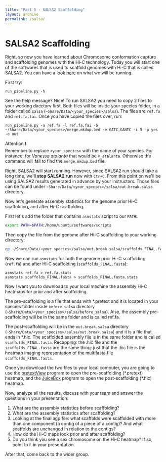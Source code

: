```yaml
---
title: "Part 5 - SALSA2 Scaffolding"
layout: archive
permalink: /salsa/
---
```



# SALSA2 Scaffolding

Right, so now you have learned about Chromosome conformation capture and scaffolding genomes with the Hi-C technology. Today you will start one of the softwares that is used to scaffold genomes with Hi-C that is called SALSA2. You can have a look [here](https://github.com/marbl/SALSA) on what we will be running. 

First try:


```console  
run_pipeline.py -h
``` 

See the help message? Nice! To run SALSA2 you need to copy 2 files to your working directory first. Both files will be inside your species folder, in a folder called `salsa` (`~Share/Data/<your_species>/salsa`). The files are `ref.fa` and `ref.fa.fai`. Once you have copied the files over, run:

```console  
run_pipeline.py -a ref.fa -l ref.fa.fai -b ~/Share/Data/<your_species>/merge.mkdup.bed -e GATC,GANTC -i 5 -p yes -o out
``` 

Attention :exclamation:  
Remember to replace `<your_species>` with the name of your species. For instance, for *Vanessa atalanta* that would be `v_atalanta`. Otherwise the command will fail to find the `merge.mkdup.bed` file.

Right, SALSA2 will start running. However, since SALSA2 run should take a long time, we'll **stop SALSA2 run** now with `Ctr+C`. From this point on we'll be using SALSA2 results generated in advance by your instructors. Those files can be found under `~Share/Data/<your_species>/salsa/out.break.salsa` directory. 


Now let's generate assembly statistics for the genome prior Hi-C scaffolding, and after Hi-C scaffolding. 

First let's add the folder that contains `asmstats` script to our `PATH`:  

```bash  
export PATH=$PATH:/home/ubuntu/softwares/scripts
```

Then copy the file from the genome after Hi-C scaffolding to your working directory:  
```bash  
cp ~/Share/Data/<your_species>/salsa/out.break.salsa/scaffolds_FINAL.fasta .
```

Now we can run `asmstats` for both the genome prior Hi-C scaffolding (`ref.fa`) and after Hi-C scaffolding (`scaffolds_FINAL.fasta`):

```console  
asmstats ref.fa > ref.fa.stats
asmstats scaffolds_FINAL.fasta > scaffolds_FINAL.fasta.stats
``` 

Now I want you to download to your local machine the assembly Hi-C heatmaps for prior and after scaffolding. 

The pre-scaffolding is a file that ends with \*.pretext and it is located in your species folder inside `before_salsa` directory (`~Share/Data/<your_species>/salsa/before_salsa`). Also, the assembly pre-scaffolding will be in the same folder and is called ref.fa. 

The post-scaffolding will be in the `out.break.salsa` directory (`~Share/Data/<your_species>/salsa/out.break.salsa`) and it is a file that ends in \*.hic. The scaffolded assembly file is in the same folder and is called `scaffolds_FINAL.fasta`. Recapping: the .hic file and the `scaffolds_FINAL.fasta` are the same thing: just that the .hic file is the heatmap imaging representation of the multifasta file `scaffolds_FINAL.fasta`.

Once you download the two files to your local computer, you are going to use the [pretextView](https://github.com/wtsi-hpag/PretextView/releases/tag/0.1.3) program to open the pre-scaffolding (\*.pretext) heatmap, and the [JuiceBox](https://www.aidenlab.org/juicebox/) program to open the post-scaffolding (\*.hic) heatmap.   

Now, analyze all the results, discuss with your team and answer the questions in your presentation:

1. What are the assembly statistics before scaffolding?
2. What are the assembly statistics after scaffolding?
3. Looking at the final agp file: what scaffolds were scaffolded with more than one component (a contig of a piece of a contig)? And what scaffolds are unchanged in relation to the contigs?
4. How do the Hi-C maps look prior and after scaffolding?
5. Do you think you see a sex chromosome on the Hi-C heatmap? If so, point to it in your presentation.

After that, come back to the wider group.
